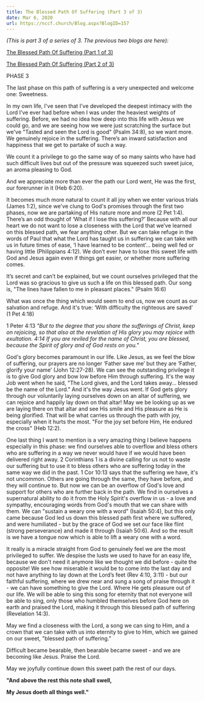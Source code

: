 ```yaml
---
title: The Blessed Path Of Suffering (Part 3 of 3)
date: Mar 6, 2020
url: https://nccf.church/Blog.aspx?BlogID=157
---
```


*(This is part 3 of a series of 3. The previous two blogs are here):*

[The Blessed Path Of Suffering (Part 1 of 3)](http://nccf.church/Blog.aspx?BlogID=159)

[The Blessed Path Of Suffering (Part 2 of 3)](http://nccf.church/Blog.aspx?BlogID=158)

PHASE 3

The last phase on this path of suffering is a very unexpected and welcome one: Sweetness.

In my own life, I've seen that I've developed the deepest intimacy with the Lord I’ve ever had before when I was under the heaviest weights of suffering. Before, we had no idea how deep into this life with Jesus we could go, and we are seeing how we were just scratching the surface but we've "Tasted and seen the Lord is good" (Psalm 34:8), so we want more. We genuinely rejoice in the suffering. There’s an inward satisfaction and happiness that we get to partake of such a way.

We count it a privilege to go the same way of so many saints who have had such difficult lives but out of the pressure was squeezed such sweet juice, an aroma pleasing to God.

And we appreciate more than ever the path our Lord went, He was the first, our forerunner in it (Heb 6:20).

It becomes much more natural to count it all joy when we enter various trials (James 1:2), since we've clung to God's promises through the first two phases, now we are partaking of His nature more and more (2 Pet 1:4). There’s an odd thought of ‘What if I lose this suffering?’ Because with all our heart we do not want to lose a closeness with the Lord that we’ve learned on this blessed path, we fear anything other. But we can take refuge in the words of Paul that what the Lord has taught us in suffering we can take with us in future times of ease, ‘I have learned to be content’... being well fed or having little (Philippians 4:12). We don’t ever have to lose this sweet life with God and Jesus again even if things get easier, or whether more suffering comes.

It’s secret and can’t be explained, but we count ourselves privileged that the Lord was so gracious to give us such a life on this blessed path. Our song is, "The lines have fallen to me in pleasant places." (Psalm 16:6)

What was once the thing which would seem to end us, now we count as our salvation and refuge. And it's true: ‘With difficulty the righteous are saved’ (1 Pet 4:18)

1 Peter 4:13 *"But to the degree that you share the sufferings of Christ, keep on rejoicing, so that also at the revelation of His glory you may rejoice with exultation. 4:14 If you are reviled for the name of Christ, you are blessed, because the Spirit of glory and of God rests on you."*

God's glory becomes paramount in our life. Like Jesus, as we feel the blow of suffering, our prayers are no longer ‘Father save me’ but they are ‘Father, glorify your name’ (John 12:27-28). We can see the outstanding privilege it is to give God glory and bow low before Him through suffering. It's the way Job went when he said, "The Lord gives, and the Lord takes away... blessed be the name of the Lord." And it's the way Jesus went. If God gets glory through our voluntarily laying ourselves down on an altar of suffering, we can rejoice and happily lay down on that altar! May we be looking up as we are laying there on that altar and see His smile and His pleasure as He is being glorified. That will be what carries us through the path with joy, especially when it hurts the most. "For the joy set before Him, He endured the cross" (Heb 12:2).

One last thing I want to mention is a very amazing thing I believe happens especially in this phase: we find ourselves able to overflow and bless others who are suffering in a way we never would have if we would have been delivered right away. 2 Corinthians 1 is a divine calling for us not to waste our suffering but to use it to bless others who are suffering today in the same way we did in the past. 1 Cor 10:13 says that the suffering we have, it's not uncommon. Others are going through the same, they have before, and they will continue to. But now we can be an overflow of God's love and support for others who are further back in the path. We find in ourselves a supernatural ability to do it from the Holy Spirit's overflow in us - a love and sympathy, encouraging words from God's mouth that we can share with them. We can "sustain a weary one with a word" (Isaiah 50:4), but this only came because God led us down this blessed path first where we suffered, and were humiliated - but by the grace of God we set our face like flint (strong perseverance) and made it through (Isaiah 50:6). And so the result is we have a tongue now which is able to lift a weary one with a word.

It really is a miracle straight from God to genuinely feel we are the most privileged to suffer. We despise the lusts we used to have for an easy life, because we don't need it anymore like we thought we did before - quite the opposite! We see how miserable it would be to come into the last day and not have anything to lay down at the Lord’s feet (Rev 4:10, 3:11) - but our faithful suffering, where we drew near and sung a song of praise through it - we can have something to give the Lord. Where He gets pleasure out of our life. We will be able to sing this song for eternity that not everyone will be able to sing, only those who humbled themselves before God here on earth and praised the Lord, making it through this blessed path of suffering (Revelation 14:3).

May we find a closeness with the Lord, a song we can sing to Him, and a crown that we can take with us into eternity to give to Him, which we gained on our sweet, "blessed path of suffering.”

Difficult became bearable, then bearable became sweet - and we are becoming like Jesus. Praise the Lord.

May we joyfully continue down this sweet path the rest of our days.

****"And above the rest this note shall swell,****

****My Jesus doeth all things well."****
